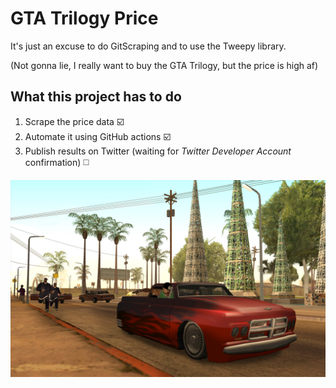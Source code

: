# GTA Trilogy Price

It's just an excuse to do GitScraping and to use the Tweepy library.

(Not gonna lie, I really want to buy the GTA Trilogy, but the price is high af)

## What this project has to do
1. Scrape the price data ☑️
2. Automate it using GitHub actions ☑️
3. Publish results on Twitter (waiting for _Twitter Developer Account_ confirmation) ◻️


<img title="gta sa" src="gta.jpg">
